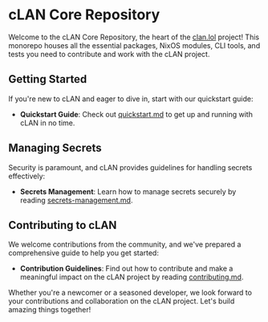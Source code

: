 # cLAN Core Repository

Welcome to the cLAN Core Repository, the heart of the [clan.lol](https://clan.lol/) project! This monorepo houses all the essential packages, NixOS modules, CLI tools, and tests you need to contribute and work with the cLAN project.

## Getting Started

If you're new to cLAN and eager to dive in, start with our quickstart guide:

- **Quickstart Guide**: Check out [quickstart.md](docs/quickstart.md) to get up and running with cLAN in no time.

## Managing Secrets

Security is paramount, and cLAN provides guidelines for handling secrets effectively:

- **Secrets Management**: Learn how to manage secrets securely by reading [secrets-management.md](docs/secrets-management.md).

## Contributing to cLAN

We welcome contributions from the community, and we've prepared a comprehensive guide to help you get started:

- **Contribution Guidelines**: Find out how to contribute and make a meaningful impact on the cLAN project by reading [contributing.md](docs/contributing.md).

Whether you're a newcomer or a seasoned developer, we look forward to your contributions and collaboration on the cLAN project. Let's build amazing things together!